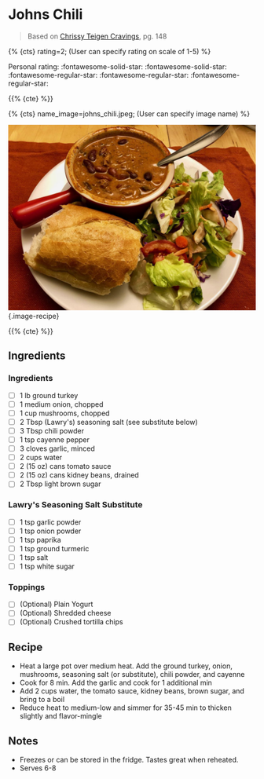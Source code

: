 # Johns Chili

> Based on [Chrissy Teigen Cravings], pg. 148

{% {cts} rating=2; (User can specify rating on scale of 1-5) %}

Personal rating: :fontawesome-solid-star: :fontawesome-solid-star: :fontawesome-regular-star: :fontawesome-regular-star: :fontawesome-regular-star:

{{% {cte} %}}

{% {cts} name_image=johns_chili.jpeg; (User can specify image name) %}

![johns_chili.jpeg](./johns_chili.jpeg){.image-recipe}

{{% {cte} %}}

## Ingredients

### Ingredients

- [ ] 1 lb ground turkey
- [ ] 1 medium onion, chopped
- [ ] 1 cup mushrooms, chopped
- [ ] 2 Tbsp (Lawry's) seasoning salt (see substitute below)
- [ ] 3 Tbsp chili powder
- [ ] 1 tsp cayenne pepper
- [ ] 3 cloves garlic, minced
- [ ] 2 cups water
- [ ] 2 (15 oz) cans tomato sauce
- [ ] 2 (15 oz) cans kidney beans, drained
- [ ] 2 Tbsp light brown sugar

### Lawry's Seasoning Salt Substitute

- [ ] 1 tsp garlic powder
- [ ] 1 tsp onion powder
- [ ] 1 tsp paprika
- [ ] 1 tsp ground turmeric
- [ ] 1 tsp salt
- [ ] 1 tsp white sugar

### Toppings

- [ ] (Optional) Plain Yogurt
- [ ] (Optional) Shredded cheese
- [ ] (Optional) Crushed tortilla chips

## Recipe

- Heat a large pot over medium heat. Add the ground turkey, onion, mushrooms, seasoning salt (or substitute), chili powder, and cayenne
- Cook for 8 min. Add the garlic and cook for 1 additional min
- Add 2 cups water, the tomato sauce, kidney beans, brown sugar, and bring to a boil
- Reduce heat to medium-low and simmer for 35-45 min to thicken slightly and flavor-mingle

## Notes

- Freezes or can be stored in the fridge. Tastes great when reheated.
- Serves 6-8

[chrissy teigen cravings]: https://www.penguinrandomhouse.com/books/252973/cravings-by-chrissy-teigen-with-adeena-sussman/
